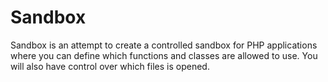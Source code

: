 # Sandbox
Sandbox is an attempt to create a controlled sandbox for PHP applications where you can define which functions and classes are allowed to use. You will also have control over which files is opened.
